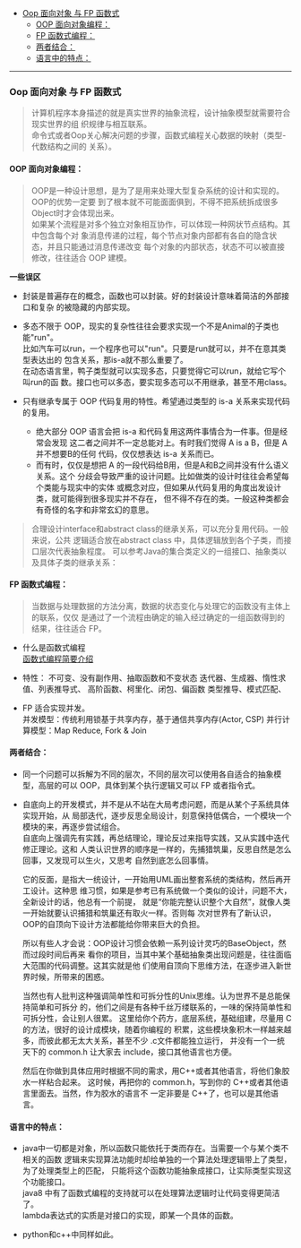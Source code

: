 
<!-- vim-markdown-toc GFM -->

- [Oop 面向对象 与 FP 函数式](#oop-面向对象-与-fp-函数式)
  - [OOP 面向对象编程：](#oop-面向对象编程)
  - [FP 函数式编程：](#fp-函数式编程)
  - [两者结合：](#两者结合)
  - [语言中的特点：](#语言中的特点)

<!-- vim-markdown-toc -->

---


### Oop 面向对象 与 FP 函数式

> 计算机程序本身描述的就是真实世界的抽象流程，设计抽象模型就需要符合现实世界的组
  织规律与相互联系。  
  命令式或者Oop关心解决问题的步骤，函数式编程关心数据的映射（类型-代数结构之间的
  关系）。


#### OOP 面向对象编程：  

> OOP是一种设计思想，是为了是用来处理大型复杂系统的设计和实现的。OOP的优势一定要
  到了根本就不可能面面俱到，不得不把系统拆成很多Object时才会体现出来。  
  如果某个流程是对多个独立对象相互协作，可以体现一种网状节点结构。其中包含每个对
  象消息传递的过程，每个节点对象内部都有各自的隐含状态，并且只能通过消息传递改变
  每个对象的内部状态，状态不可以被直接修改，往往适合 OOP 建模。 

  **一些误区**  
- 封装是普遍存在的概念，函数也可以封装。好的封装设计意味着简洁的外部接口和复杂
  的被隐藏的内部实现。  

- 多态不限于 OOP，现实的复杂性往往会要求实现一个不是Animal的子类也能"run"。  
  比如汽车可以run，一个程序也可以"run"。只要是run就可以，并不在意其类型表达出的
  包含关系，那is-a就不那么重要了。  
  在动态语言里，鸭子类型就可以实现多态，只要觉得它可以run，就给它写个叫run的函
  数。接口也可以多态，要实现多态可以不用继承，甚至不用class。  

- 只有继承专属于 OOP 代码复用的特性。希望通过类型的 is-a 关系来实现代码的复用。  
  - 绝大部分 OOP 语言会把 is-a 和代码复用这两件事情合为一件事。但是经常会发现
    这二者之间并不一定总能对上。有时我们觉得 A is a B，但是 A 并不想要B的任何
    代码，仅仅想表达 is-a 关系而已。  
  - 而有时，仅仅是想把 A 的一段代码给B用，但是A和B之间并没有什么语义关系。这个
    分歧会导致严重的设计问题。比如做类的设计时往往会希望每个类能与现实中的实体
    或概念对应，但如果从代码复用的角度出发设计类，就可能得到很多现实并不存在，
    但不得不存在的类。一般这种类都会有奇怪的名字和非常玄幻的意思。  

> 合理设计interface和abstract class的继承关系，可以充分复用代码。一般来说，公共
  逻辑适合放在abstract class 中，具体逻辑放到各个子类，而接口层次代表抽象程度。
  可以参考Java的集合类定义的一组接口、抽象类以及具体子类的继承关系：


#### FP 函数式编程：  

> 当数据与处理数据的方法分离，数据的状态变化与处理它的函数没有主体上的联系，仅仅
  是通过了一个流程由确定的输入经过确定的一组函数得到的结果，往往适合 FP。  

- 什么是函数式编程  
  [函数式编程简要介绍](https://github.com/justinyhuang/Functional-Programming-For-The-Rest-of-Us-Cn)

- 特性：
  不可变、没有副作用、抽取函数和不变状态
  迭代器、生成器、惰性求值、列表推导式、
  高阶函数、柯里化、闭包、偏函数
  类型推导、模式匹配、

- FP 适合实现并发。  
  并发模型：传统利用锁基于共享内存，基于通信共享内存(Actor, CSP)
  并行计算模型：Map Reduce, Fork & Join 


#### 两者结合：  

- 同一个问题可以拆解为不同的层次，不同的层次可以使用各自适合的抽象模型，高层的可以
  OOP，具体到某个执行逻辑又可以 FP 或者指令式。  

- 自底向上的开发模式，并不是从不站在大局考虑问题，而是从某个子系统具体实现开始，从
  局部迭代，逐步反思全局设计，刻意保持低偶合，一个模块一个模块的来，再逐步尝试组合。  
  自底向上强调先有实践，再总结理论，理论反过来指导实践，又从实践中迭代修正理论。这和
  人类认识世界的顺序是一样的，先捕猎筑巢，反思自然是怎么回事，又发现可以生火，又思考
  自然到底怎么回事情。  

  它的反面，是指大一统设计，一开始用UML画出整套系统的类结构，然后再开工设计。这种思
  维习惯，如果是参考已有系统做一个类似的设计，问题不大，全新设计的话，他总有一个前提，
  就是“你能完整认识整个大自然”，就像人类一开始就要认识捕猎和筑巢还有取火一样。否则每
  次对世界有了新认识，OOP的自顶向下设计方法都能给你带来巨大的负担。  

  所以有些人才会说：OOP设计习惯会依赖一系列设计灵巧的BaseObject，然而过段时间后再来
  看你的项目，当其中某个基础抽象类出现问题是，往往面临大范围的代码调整。这其实就是他
  们使用自顶向下思维方法，在逐步进入新世界时候，所带来的困惑。

  当然也有人批判这种强调简单性和可拆分性的Unix思维。认为世界不是总能保持简单和可拆分
  的，他们之间是有各种千丝万缕联系的，一味的保持简单性和可拆分性，会让别人很累。
  这里给你个药方，底层系统，基础组建，尽量用 C的方法，很好的设计成模块，随着你编程的
  积累，这些模块象积木一样越来越多，而彼此都无太大关系，甚至不少 .c文件都能独立运行，
  并没有一个一统天下的 common.h 让大家去 include，接口其他语言也方便。  

  然后在你做到具体应用时根据不同的需求，用C++或者其他语言，将他们象胶水一样粘合起来。
  这时候，再把你的 common.h，写到你的 C++或者其他语言里面去。当然，作为胶水的语言不
  一定非要是 C++了，也可以是其他语言。


#### 语言中的特点：

  - java中一切都是对象，所以函数只能依托于类而存在。当需要一个与某个类不相关的函数
    逻辑来实现算法功能时却给单独的一个算法处理逻辑带上了类型，为了处理类型上的匹配，
    只能将这个函数功能抽象成接口，让实际类型实现这个功能接口。  
    java8 中有了函数式编程的支持就可以在处理算法逻辑时让代码变得更简洁了。  
    lambda表达式的实质是对接口的实现，即某一个具体的函数。

  - python和c++中同样如此。

